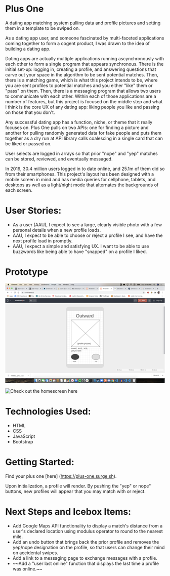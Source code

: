 # Plus One
A dating app matching system pulling data and profile pictures and setting them in a template to be swiped on. 

As a dating app user, and someone fascinated by multi-faceted applications coming together to form a cogent product, I was drawn to the idea of building a dating app. 

Dating apps are actually multiple applications running ascynchronously with each other to form a single program that appears synchronous. There is the initial set-up: logging in, creating a profile, and answering questions that carve out your space in the algorithm to be sent potential matches. Then, there is a matching game, which is what this project intends to be, where you are sent profiles to potential matches and you either "like" them or "pass" on them. Then, there is a messaging program that allows two users to communicate with each other. Within each of those applications are a number of features, but this project is focused on the middle step and what I think is the core UX of any dating app: liking people you like and passing on those that you don't.

Any successful dating app has a function, niche, or theme that it really focuses on. Plus One pulls on two APIs: one for finding a picture and another for pulling randomly generated data for fake people and puts them together as a dry run at API library calls coalescing in a single card that can be liked or passed on.

User selects are logged in arrays so that prior "nope" and "yep" matches can be stored, reviewed, and eventually messaged.

In 2019, 30.4 million users logged in to date online, and 25.1m of them did so from their smartphones. This project's layout has been designed with a mobile screen in mind and has media queries for cellphone, tablets, and desktops as well as a light/night mode that alternates the backgrounds of each screen. 

# User Stories:

<ul>
    <li>As a user (AAU), I expect to see a large, clearly visible photo with a few personal details when a new profile loads.</li>
    <li>AAU, I expect to be able to choose or reject a profile I see, and have the next profile load in promptly.</li>
    <li>AAU, I expect a simple and satisfying UX. I want to be able to use buzzwords like being able to have "snapped" on a profile I liked.
</ul>

# Prototype

![Check out the swiping page here](./images/Preview.png "Check out the swiping page here")

![Check out the homescreen here](.images/../images/Preview2.png "Check out the homescreen here")

# Technologies Used:

<ul>
    <li>HTML</li>
    <li>CSS</li>
    <li>JavaScript</li>
    <li>Bootstrap</li>
</ul>

# Getting Started:

Find your plus one [here] (https://plus-one.surge.sh).

Upon initialization, a profile will render. By pushing the "yep" or nope" buttons, new profiles will appear that you may match with or reject.

# Next Steps and Icebox Items:

<ul>
    <li>Add Google Maps API functionality to display a match's distance from a user's declared location using modulus operator to round to the nearest mile. </li>
    <li>Add an undo button that brings back the prior profile and removes the yep/nope designation on the profile, so that users can change their mind on accidental swipes.</li>
    <li>Add a link to a messaging page to exchange messages with a profile.</li>
    <li>~~Add a "user last online" function that displays the last time a profile was online.~~</li>